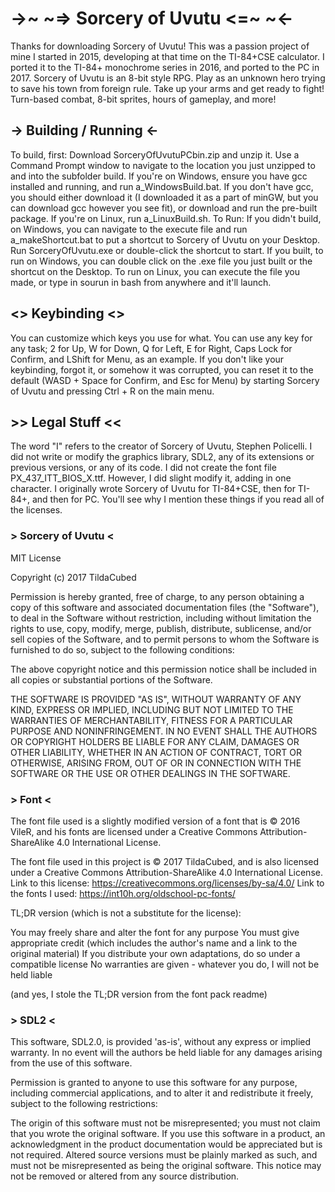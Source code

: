 # ->~ ~=> Sorcery of Uvutu <=~ ~<-
Thanks for downloading Sorcery of Uvutu! This was a passion project of mine I started in 2015, developing
at that time on the TI-84+CSE calculator. I ported it to the TI-84+ monochrome series in 2016, and
ported to the PC in 2017.
Sorcery of Uvutu is an 8-bit style RPG. Play as an unknown hero trying to save his town from foreign rule.
Take up your arms and get ready to fight! Turn-based combat, 8-bit sprites, hours of gameplay, and more!


## -> Building / Running <-
To build, first:
Download SorceryOfUvutuPCbin.zip and unzip it.
Use a Command Prompt window to navigate to the location you just unzipped to and into the subfolder build.
If you're on Windows, ensure you have gcc installed and running, and run a_WindowsBuild.bat. If you don't
have gcc, you should either download it (I downloaded it as a part of minGW, but you can download gcc
however you see fit), or download and run the pre-built package. If you're on Linux, run
a_LinuxBuild.sh.
To Run:
If you didn't build, on Windows, you can navigate to the execute file and run a_makeShortcut.bat to
put a shortcut to Sorcery of Uvutu on your Desktop. Run SorceryOfUvutu.exe or double-click the shortcut
to start.
If you built, to run on Windows, you can double click on the .exe file you just built or the shortcut
on the Desktop. To run on Linux, you can execute the file you made, or type in sourun in bash from
anywhere and it'll launch.

## <> Keybinding <>
You can customize which keys you use for what. You can use any key for any task; 2 for Up, W for Down,
Q for Left, E for Right, Caps Lock for Confirm, and LShift for Menu, as an example. If you don't like
your keybinding, forgot it, or somehow it was corrupted, you can reset it to the default (WASD + Space
for Confirm, and Esc for Menu) by starting Sorcery of Uvutu and pressing Ctrl + R on the main menu.

## >> Legal Stuff <<

The word "I" refers to the creator of Sorcery of Uvutu, Stephen Policelli.
I did not write or modify the graphics library, SDL2, any of its extensions or previous versions, or any
of its code.
I did not create the font file PX_437_ITT_BIOS_X.ttf. However, I did slight modify it, adding in one
character.
I originally wrote Sorcery of Uvutu for TI-84+CSE, then for TI-84+, and then for PC.
You'll see why I mention these things if you read all of the licenses.

### > Sorcery of Uvutu <
MIT License

Copyright (c) 2017 TildaCubed

Permission is hereby granted, free of charge, to any person obtaining a copy of this software and
associated documentation files (the "Software"), to deal in the Software without restriction, including
without limitation the rights to use, copy, modify, merge, publish, distribute, sublicense, and/or sell
copies of the Software, and to permit persons to whom the Software is furnished to do so, subject to the
following conditions:

The above copyright notice and this permission notice shall be included in all copies or substantial
portions of the Software.

THE SOFTWARE IS PROVIDED "AS IS", WITHOUT WARRANTY OF ANY KIND, EXPRESS OR IMPLIED, INCLUDING BUT NOT
LIMITED TO THE WARRANTIES OF MERCHANTABILITY, FITNESS FOR A PARTICULAR PURPOSE AND NONINFRINGEMENT. IN NO
EVENT SHALL THE AUTHORS OR COPYRIGHT HOLDERS BE LIABLE FOR ANY CLAIM, DAMAGES OR OTHER LIABILITY, WHETHER
IN AN ACTION OF CONTRACT, TORT OR OTHERWISE, ARISING FROM, OUT OF OR IN CONNECTION WITH THE SOFTWARE OR
THE USE OR OTHER DEALINGS IN THE SOFTWARE.



### > Font <
The font file used is a slightly modified version of a font that is © 2016 VileR,
and his fonts are licensed under a Creative Commons Attribution-ShareAlike 4.0 International License.

The font file used in this project is © 2017 TildaCubed,
and is also licensed under a Creative Commons Attribution-ShareAlike 4.0 International License.
Link to this license: https://creativecommons.org/licenses/by-sa/4.0/
Link to the fonts I used: https://int10h.org/oldschool-pc-fonts/

TL;DR version (which is not a substitute for the license):

You may freely share and alter the font for any purpose
You must give appropriate credit (which includes the author's name and a link to the original material)
If you distribute your own adaptations, do so under a compatible license
No warranties are given - whatever you do, I will not be held liable

(and yes, I stole the TL;DR version from the font pack readme)

### > SDL2 <
This software, SDL2.0, is provided 'as-is', without any express or implied warranty. In no event will the
authors be held liable for any damages arising from the use of this software.

Permission is granted to anyone to use this software for any purpose, including commercial applications,
and to alter it and redistribute it freely, subject to the following restrictions:

The origin of this software must not be misrepresented; you must not claim that you wrote the original
software. If you use this software in a product, an acknowledgment in the product documentation would be
appreciated but is not required.
Altered source versions must be plainly marked as such, and must not be misrepresented as being the
original software.
This notice may not be removed or altered from any source distribution.
